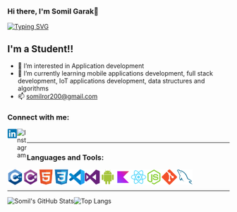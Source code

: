 ### Hi there, I'm Somil Garak👋
[![Typing SVG](https://readme-typing-svg.herokuapp.com?color=%2336BCF7&lines=Welcome+to+my+Github+profile)](https://git.io/typing-svg)

## I'm a Student!!

- 👀 I’m interested in Application development <br>
- 🌱 I’m currently learning mobile applications development, full stack development, IoT applications development, data structures and algorithms
- 📫 somilror200@gmail.com

### Connect with me:

[<img align="left" alt="LinkedIn" title="LinkedIn" width="22px" src="https://raw.githubusercontent.com/devicons/devicon/master/icons/linkedin/linkedin-original.svg" />](https://in.linkedin.com/in/somil-garak-200)
[<img align="left" alt="Instagram" title="Instagram" width="22px" src="https://raw.githubusercontent.com/devicons/devicon/master/icons/instagram/instagram-original.svg" />](https://www.instagram.com/somilror)

<br />

---

### Languages and Tools:

<img align="left" alt="C++" title="C++" width="35px" src="https://raw.githubusercontent.com/devicons/devicon/master/icons/cplusplus/cplusplus-original.svg" />
<img align="left" alt="C#" title="C#" width="35px" src="https://raw.githubusercontent.com/devicons/devicon/master/icons/csharp/csharp-original.svg" />
<img align="left" alt="HTML5" title="HTML5" width="35px" src="https://raw.githubusercontent.com/devicons/devicon/master/icons/html5/html5-original.svg" />
<img align="left" alt="CSS3" title="CSS3" width="35px" src="https://raw.githubusercontent.com/devicons/devicon/master/icons/css3/css3-original.svg" />
<img align="left" alt="Visual Studio Code" title="Visual Studio Code" width="35px" src="https://raw.githubusercontent.com/devicons/devicon/master/icons/vscode/vscode-original.svg" />
<img align="left" alt="Visual Studio" title="Visual Studio" width="35px" src="https://raw.githubusercontent.com/devicons/devicon/master/icons/visualstudio/visualstudio-plain.svg" />
<img align="left" alt="Android Studio" title="Android Studio" width="35px" src="https://raw.githubusercontent.com/devicons/devicon/master/icons/android/android-original.svg" />
<img align="left" alt="Kotlin" title="Kotlin" width="35px" src="https://raw.githubusercontent.com/devicons/devicon/master/icons/kotlin/kotlin-original.svg" />
<img align="left" alt="React" title="React" width="35px" src="https://raw.githubusercontent.com/devicons/devicon/master/icons/react/react-original.svg" />
<img align="left" alt="Node.js" title="Node.js" width="35px" src="https://raw.githubusercontent.com/devicons/devicon/master/icons/nodejs/nodejs-original.svg" />
<img align="left" alt="Git" title="Git" width="35px" src="https://raw.githubusercontent.com/devicons/devicon/master/icons/git/git-original.svg" />
<img align="left" alt="SQL" title="SQL" width="35px" src="https://raw.githubusercontent.com/devicons/devicon/master/icons/mysql/mysql-original.svg" />

<br />
<br />

---
<!-- 
<details>
  <summary>:zap: GitHub Stats</summary>

  <img align="left" alt="Somil's GitHub Stats" src="https://github-readme-stats.vercel.app/api?username=somilror200&show_icons=true&hide_border=true" />

</details> -->
<img align="left" alt="Somil's GitHub Stats" src="https://github-readme-stats.vercel.app/api?username=somilror200&show_icons=true&hide_border=true" />

![Top Langs](https://github-readme-stats.vercel.app/api/top-langs/?username=somilror200&theme=tokyonight)

